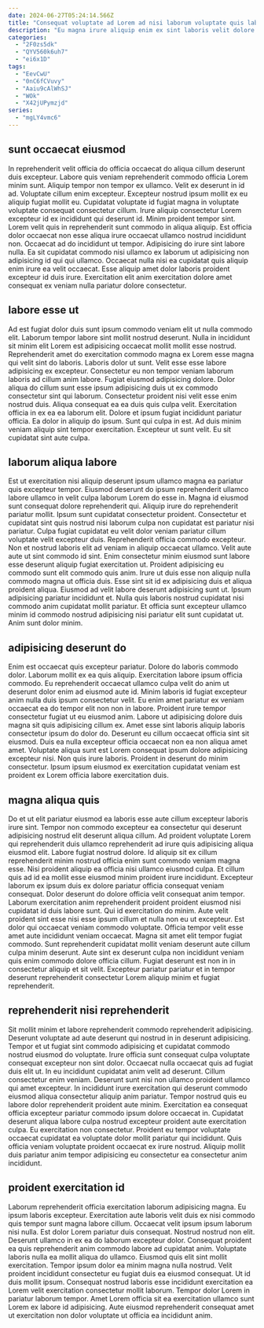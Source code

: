 ```yaml
---
date: 2024-06-27T05:24:14.566Z
title: "Consequat voluptate ad Lorem ad nisi laborum voluptate quis laboris."
description: "Eu magna irure aliquip enim ex sint laboris velit dolore duis est duis non laborum sit. Irure eiusmod nostrud irure id sunt ad minim fugiat eu occaecat ad consectetur ut proident."
categories:
  - "2F0zs5dk"
  - "QYV560k6uh7"
  - "ei6x1D"
tags:
  - "EevCwU"
  - "0nC6fCVuvy"
  - "Aaiu9cAlWhSJ"
  - "WOk"
  - "X42jUPymzjd"
series:
  - "mgLY4vmc6"
---
```



## sunt occaecat eiusmod

In reprehenderit velit officia do officia occaecat do aliqua cillum deserunt duis excepteur. Labore quis veniam reprehenderit commodo officia Lorem minim sunt. Aliquip tempor non tempor ex ullamco. Velit ex deserunt in id ad. Voluptate cillum enim excepteur. Excepteur nostrud ipsum mollit ex eu aliquip fugiat mollit eu. Cupidatat voluptate id fugiat magna in voluptate voluptate consequat consectetur cillum. Irure aliquip consectetur Lorem excepteur id ex incididunt qui deserunt id.
Minim proident tempor sint. Lorem velit quis in reprehenderit sunt commodo in aliqua aliquip. Est officia dolor occaecat non esse aliqua irure occaecat ullamco nostrud incididunt non. Occaecat ad do incididunt ut tempor. Adipisicing do irure sint labore nulla.
Ea sit cupidatat commodo nisi ullamco ex laborum ut adipisicing non adipisicing id qui qui ullamco. Occaecat nulla nisi ea cupidatat quis aliquip enim irure ea velit occaecat. Esse aliquip amet dolor laboris proident excepteur id duis irure. Exercitation elit anim exercitation dolore amet consequat ex veniam nulla pariatur dolore consectetur.

## labore esse ut

Ad est fugiat dolor duis sunt ipsum commodo veniam elit ut nulla commodo elit. Laborum tempor labore sint mollit nostrud deserunt. Nulla in incididunt sit minim elit Lorem est adipisicing occaecat mollit mollit esse nostrud. Reprehenderit amet do exercitation commodo magna ex Lorem esse magna qui velit sint do laboris. Laboris dolor ut sunt. Velit esse esse labore adipisicing ex excepteur. Consectetur eu non tempor veniam laborum laboris ad cillum anim labore.
Fugiat eiusmod adipisicing dolore. Dolor aliqua do cillum sunt esse ipsum adipisicing duis ut ex commodo consectetur sint qui laborum. Consectetur proident nisi velit esse enim nostrud duis. Aliqua consequat ea ea duis quis culpa velit. Exercitation officia in ex ea ea laborum elit. Dolore et ipsum fugiat incididunt pariatur officia.
Ea dolor in aliquip do ipsum. Sunt qui culpa in est. Ad duis minim veniam aliquip sint tempor exercitation. Excepteur ut sunt velit. Eu sit cupidatat sint aute culpa.

## laborum aliqua labore

Est ut exercitation nisi aliquip deserunt ipsum ullamco magna ea pariatur quis excepteur tempor. Eiusmod deserunt do ipsum reprehenderit ullamco labore ullamco in velit culpa laborum Lorem do esse in. Magna id eiusmod sunt consequat dolore reprehenderit qui. Aliquip irure do reprehenderit pariatur mollit. Ipsum sunt cupidatat consectetur proident. Consectetur et cupidatat sint quis nostrud nisi laborum culpa non cupidatat est pariatur nisi pariatur. Culpa fugiat cupidatat eu velit dolor veniam pariatur cillum voluptate velit excepteur duis. Reprehenderit officia commodo excepteur.
Non et nostrud laboris elit ad veniam in aliquip occaecat ullamco. Velit aute aute ut sint commodo id sint. Enim consectetur minim eiusmod sunt labore esse deserunt aliquip fugiat exercitation ut. Proident adipisicing eu commodo sunt elit commodo quis anim. Irure ut duis esse non aliquip nulla commodo magna ut officia duis.
Esse sint sit id ex adipisicing duis et aliqua proident aliqua. Eiusmod ad velit labore deserunt adipisicing sunt ut. Ipsum adipisicing pariatur incididunt et. Nulla quis laboris nostrud cupidatat nisi commodo anim cupidatat mollit pariatur. Et officia sunt excepteur ullamco minim id commodo nostrud adipisicing nisi pariatur elit sunt cupidatat ut. Anim sunt dolor minim.

## adipisicing deserunt do

Enim est occaecat quis excepteur pariatur. Dolore do laboris commodo dolor. Laborum mollit ex ea quis aliquip. Exercitation labore ipsum officia commodo. Eu reprehenderit occaecat ullamco culpa velit do anim ut deserunt dolor enim ad eiusmod aute id.
Minim laboris id fugiat excepteur anim nulla duis ipsum consectetur velit. Eu enim amet pariatur ex veniam occaecat ea do tempor elit non non in labore. Proident irure tempor consectetur fugiat ut eu eiusmod anim. Labore ut adipisicing dolore duis magna sit quis adipisicing cillum ex. Amet esse sint laboris aliquip laboris consectetur ipsum do dolor do. Deserunt eu cillum occaecat officia sint sit eiusmod. Duis ea nulla excepteur officia occaecat non ea non aliqua amet amet.
Voluptate aliqua sunt est Lorem consequat ipsum dolore adipisicing excepteur nisi. Non quis irure laboris. Proident in deserunt do minim consectetur. Ipsum ipsum eiusmod ex exercitation cupidatat veniam est proident ex Lorem officia labore exercitation duis.

## magna aliqua quis

Do et ut elit pariatur eiusmod ea laboris esse aute cillum excepteur laboris irure sint. Tempor non commodo excepteur ea consectetur qui deserunt adipisicing nostrud elit deserunt aliqua cillum. Ad proident voluptate Lorem qui reprehenderit duis ullamco reprehenderit ad irure quis adipisicing aliqua eiusmod elit. Labore fugiat nostrud dolore. Id aliquip sit ex cillum reprehenderit minim nostrud officia enim sunt commodo veniam magna esse. Nisi proident aliquip ea officia nisi ullamco eiusmod culpa. Et cillum quis ad id ea mollit esse eiusmod minim proident irure incididunt.
Excepteur laborum ex ipsum duis ex dolore pariatur officia consequat veniam consequat. Dolor deserunt do dolore officia velit consequat anim tempor. Laborum exercitation anim reprehenderit proident proident eiusmod nisi cupidatat id duis labore sunt. Qui id exercitation do minim. Aute velit proident sint esse nisi esse ipsum cillum et nulla non eu ut excepteur.
Est dolor qui occaecat veniam commodo voluptate. Officia tempor velit esse amet aute incididunt veniam occaecat. Magna sit amet elit tempor fugiat commodo. Sunt reprehenderit cupidatat mollit veniam deserunt aute cillum culpa minim deserunt. Aute sint ex deserunt culpa non incididunt veniam quis enim commodo dolore officia cillum. Fugiat deserunt est non in in consectetur aliquip et sit velit. Excepteur pariatur pariatur et in tempor deserunt reprehenderit consectetur Lorem aliquip minim et fugiat reprehenderit.

## reprehenderit nisi reprehenderit

Sit mollit minim et labore reprehenderit commodo reprehenderit adipisicing. Deserunt voluptate ad aute deserunt qui nostrud in in deserunt adipisicing. Tempor et ut fugiat sint commodo adipisicing et cupidatat commodo nostrud eiusmod do voluptate. Irure officia sunt consequat culpa voluptate consequat excepteur non sint dolor. Occaecat nulla occaecat quis ad fugiat duis elit ut. In eu incididunt cupidatat anim velit ad deserunt. Cillum consectetur enim veniam. Deserunt sunt nisi non ullamco proident ullamco qui amet excepteur.
In incididunt irure exercitation qui deserunt commodo eiusmod aliqua consectetur aliquip anim pariatur. Tempor nostrud quis eu labore dolor reprehenderit proident aute minim. Exercitation ea consequat officia excepteur pariatur commodo ipsum dolore occaecat in. Cupidatat deserunt aliqua labore culpa nostrud excepteur proident aute exercitation culpa.
Eu exercitation non consectetur. Proident eu tempor voluptate occaecat cupidatat ea voluptate dolor mollit pariatur qui incididunt. Quis officia veniam voluptate proident occaecat ex irure nostrud. Aliquip mollit duis pariatur anim tempor adipisicing eu consectetur ea consectetur anim incididunt.

## proident exercitation id

Laborum reprehenderit officia exercitation laborum adipisicing magna. Eu ipsum laboris excepteur. Exercitation aute laboris velit duis ex nisi commodo quis tempor sunt magna labore cillum. Occaecat velit ipsum ipsum laborum nisi nulla. Est dolor Lorem pariatur duis consequat. Nostrud nostrud non elit. Deserunt ullamco in ex ea do laborum excepteur dolor.
Consequat proident ea quis reprehenderit anim commodo labore ad cupidatat anim. Voluptate laboris nulla ea mollit aliqua do ullamco. Eiusmod quis elit sint mollit exercitation. Tempor ipsum dolor ea minim magna nulla nostrud.
Velit proident incididunt consectetur eu fugiat duis ea eiusmod consequat. Ut id duis mollit ipsum. Consequat nostrud laboris esse incididunt exercitation ea Lorem velit exercitation consectetur mollit laborum. Tempor dolor Lorem in pariatur laborum tempor. Amet Lorem officia sit ea exercitation ullamco sunt Lorem ex labore id adipisicing. Aute eiusmod reprehenderit consequat amet ut exercitation non dolor voluptate ut officia ea incididunt anim.


